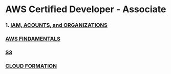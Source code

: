# AWS Certified Developer - Associate

###  1. [IAM, ACOUNTS, and ORGANIZATIONS](https://github.com/clancinio/aws-certified-developer-accociate/blob/main/IAM-ACOUNTS-ORGANIZATIONS.md)

###  [AWS FINDAMENTALS](https://github.com/clancinio/aws-certified-developer-accociate/blob/main/AWS%20FUNDAMENTALS.md)

###  [S3](https://github.com/clancinio/aws-certified-developer-accociate/blob/main/S3.md)

###  [CLOUD FORMATION](https://github.com/clancinio/aws-certified-developer-accociate/blob/main/cloud-formation.md)

